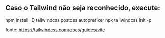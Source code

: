 ## Caso o Tailwind não seja reconhecido, execute:

npm install -D tailwindcss postcss autoprefixer
npx tailwindcss init -p

fonte: https://tailwindcss.com/docs/guides/vite
